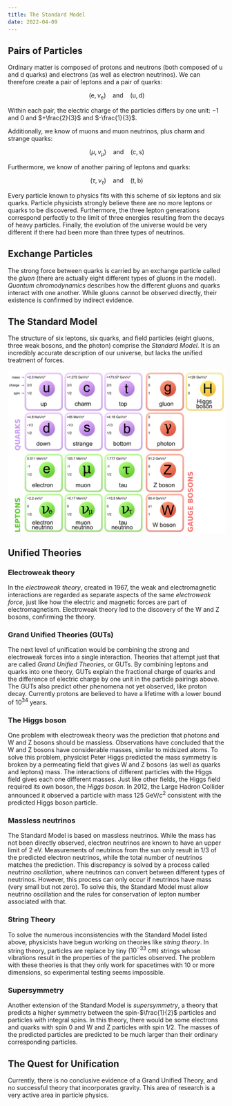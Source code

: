 ```yaml
---
title: The Standard Model
date: 2022-04-09
---
```


## Pairs of Particles

Ordinary matter is composed of protons and neutrons (both composed of u and d quarks) and electrons (as well as electron neutrinos). We can therefore create a pair of leptons and a pair of quarks:

$$\left(\text{e},\nu_\text{e}\right)~~~~\text{and}~~~~\left(\text{u},\text{d}\right)$$

Within each pair, the electric charge of the particles differs by one unit: $-1$ and $0$ and $+\frac{2}{3}$ and $-\frac{1}{3}$.

Additionally, we know of muons and muon neutrinos, plus charm and strange quarks:

$$\left(\mu,\nu_\mu\right)~~~~\text{and}~~~~\left(\text{c},\text{s}\right)$$

Furthermore, we know of another pairing of leptons and quarks:

$$\left(\tau,\nu_\tau\right)~~~~\text{and}~~~~\left(\text{t},\text{b}\right)$$

Every particle known to physics fits with this scheme of six leptons and six quarks. Particle physicists strongly believe there are no more leptons or quarks to be discovered. Furthermore, the three lepton generations correspond perfectly to the limit of three energies resulting from the decays of heavy particles. Finally, the evolution of the universe would be very different if there had been more than three types of neutrinos.

## Exchange Particles

The strong force between quarks is carried by an exchange particle called the *gluon* (there are actually eight different types of gluons in the model). *Quantum chromodynamics* describes how the different gluons and quarks interact with one another. While gluons cannot be observed directly, their existence is confirmed by indirect evidence.

## The Standard Model

The structure of six leptons, six quarks, and field particles (eight gluons, three weak bosons, and the photon) comprise the *Standard Model*. It is an incredibly accurate description of our universe, but lacks the unified treatment of forces.

![The Standard Model](../../images/standard-model.jpg)

## Unified Theories

### Electroweak theory

In the *electroweak theory*, created in 1967, the weak and electromagnetic interactions are regarded as separate aspects of the same *electroweak force*, just like how the electric and magnetic forces are part of electromagnetism. Electroweak theory led to the discovery of the W and Z bosons, confirming the theory.

### Grand Unified Theories (GUTs)

The next level of unification would be combining the strong and electroweak forces into a single interaction. Theories that attempt just that are called *Grand Unified Theories*, or GUTs. By combining leptons and quarks into one theory, GUTs explain the fractional charge of quarks and the difference of electric charge by one unit in the particle pairings above. The GUTs also predict other phenomena not yet observed, like proton decay. Currently protons are believed to have a lifetime with a lower bound of $10^{34}$ years.

### The Higgs boson

One problem with electroweak theory was the prediction that photons and W and Z bosons should be massless. Observations have concluded that the W and Z bosons have considerable masses, similar to midsized atoms. To solve this problem, physicist Peter Higgs predicted the mass symmetry is broken by a permeating field that gives W and Z bosons (as well as quarks and leptons) mass. The interactions of different particles with the Higgs field gives each one different masses. Just like other fields, the Higgs field required its own boson, the *Higgs boson*. In 2012, the Large Hadron Collider announced it observed a particle with mass $125~\text{GeV}/c^2$ consistent with the predicted Higgs boson particle.

### Massless neutrinos

The Standard Model is based on massless neutrinos. While the mass has not been directly observed, electron neutrinos are known to have an upper limit of $2~\text{eV}$. Measurements of neutrinos from the sun only result in $1/3$ of the predicted electron neutrinos, while the total number of neutrinos matches the prediction. This discrepancy is solved by a process called *neutrino oscillation*, where neutrinos can convert between different types of neutrinos. However, this process can only occur if neutrinos have mass (very small but not zero). To solve this, the Standard Model must allow neutrino oscillation and the rules for conservation of lepton number associated with that.

### String Theory

To solve the numerous inconsistencies with the Standard Model listed above, physicists have begun working on theories like *string theory*. In string theory, particles are replace by tiny ($10^{-33}~\text{cm}$) strings whose vibrations result in the properties of the particles observed. The problem with these theories is that they only work for spacetimes with 10 or more dimensions, so experimental testing seems impossible.

### Supersymmetry

Another extension of the Standard Model is *supersymmetry*, a theory that predicts a higher symmetry between the spin-$\frac{1}{2}$ particles and particles with integral spins. In this theory, there would be some electrons and quarks with spin $0$ and W and Z particles with spin $1/2$. The masses of the predicted particles are predicted to be much larger than their ordinary corresponding particles.

## The Quest for Unification

Currently, there is no conclusive evidence of a Grand Unified Theory, and no successful theory that incorporates gravity. This area of research is a very active area in particle physics.